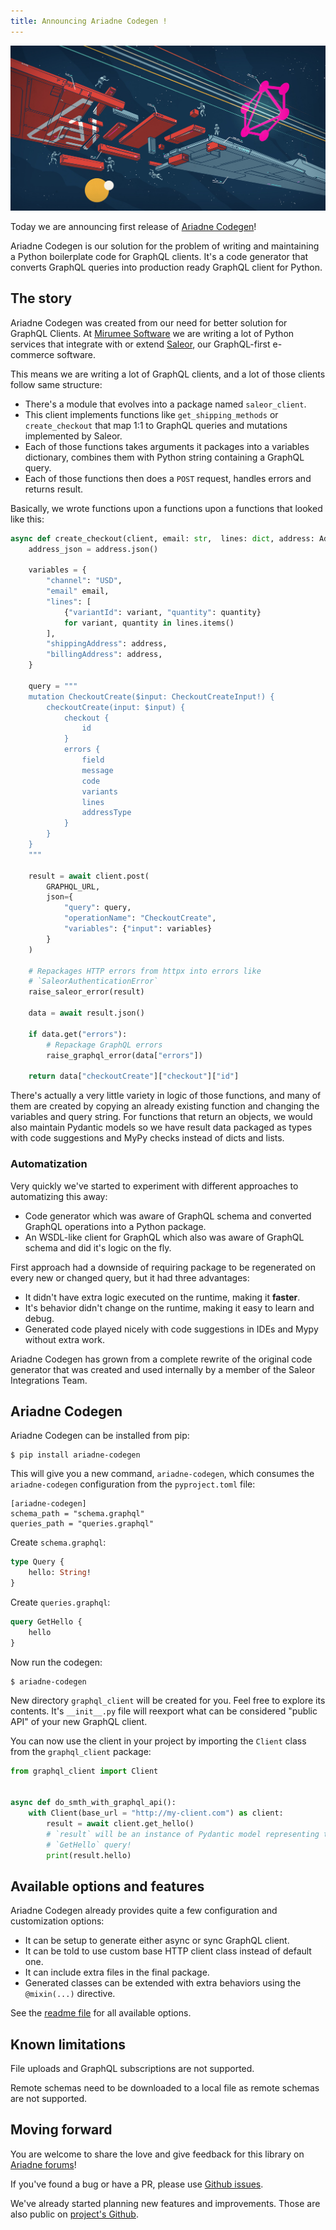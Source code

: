 ```yaml
---
title: Announcing Ariadne Codegen !
---
```


![Ariadne Codegen!](assets/ariadne-codegen.jpg)

Today we are announcing first release of [Ariadne Codegen](https://github.com/mirumee/ariadne-codegen)! 

Ariadne Codegen is our solution for the problem of writing and maintaining a Python boilerplate code for GraphQL clients. It's a code generator that converts GraphQL queries into production ready GraphQL client for Python.


<!--truncate-->


## The story

Ariadne Codegen was created from our need for better solution for GraphQL Clients. At [Mirumee Software](https://mirumee.com) we are writing a lot of Python services that integrate with or extend [Saleor](https://graphql.com/saleor/saleor), our GraphQL-first e-commerce software.

This means we are writing a lot of GraphQL clients, and a lot of those clients follow same structure:

- There's a module that evolves into a package named `saleor_client`.
- This client implements functions like `get_shipping_methods` or `create_checkout` that map 1:1 to GraphQL queries and mutations implemented by Saleor.
- Each of those functions takes arguments it packages into a variables dictionary, combines them with Python string containing a GraphQL query.
- Each of those functions then does a `POST` request, handles errors and returns result.

Basically, we wrote functions upon a functions upon a functions that looked like this:

```python
async def create_checkout(client, email: str,  lines: dict, address: Address):
    address_json = address.json()

    variables = {
        "channel": "USD",
        "email" email,
        "lines": [
            {"variantId": variant, "quantity": quantity}
            for variant, quantity in lines.items()
        ],
        "shippingAddress": address,
        "billingAddress": address,
    }

    query = """
    mutation CheckoutCreate($input: CheckoutCreateInput!) {
        checkoutCreate(input: $input) {
            checkout {
                id
            }
            errors {
                field
                message
                code
                variants
                lines
                addressType
            }
        }
    }
    """

    result = await client.post(
        GRAPHQL_URL,
        json={
            "query": query,
            "operationName": "CheckoutCreate",
            "variables": {"input": variables}
        }
    )

    # Repackages HTTP errors from httpx into errors like
    # `SaleorAuthenticationError`
    raise_saleor_error(result)

    data = await result.json()

    if data.get("errors"):
        # Repackage GraphQL errors
        raise_graphql_error(data["errors"])
    
    return data["checkoutCreate"]["checkout"]["id"]
```

There's actually a very little variety in logic of those functions, and many of them are created by copying an already existing function and changing the variables and query string. For functions that return an objects, we would also maintain Pydantic models so we have result data packaged as types with code suggestions and MyPy checks instead of dicts and lists.


### Automatization

Very quickly we've started to experiment with different approaches to automatizing this away:

- Code generator which was aware of GraphQL schema and converted GraphQL operations into a Python package.
- An WSDL-like client for GraphQL which also was aware of GraphQL schema and did it's logic on the fly.

First approach had a downside of requiring package to be regenerated on every new or changed query, but it had three advantages:

- It didn't have extra logic executed on the runtime, making it __faster__.
- It's behavior didn't change on the runtime, making it easy to learn and debug.
- Generated code played nicely with code suggestions in IDEs and Mypy without extra work.

Ariadne Codegen has grown from a complete rewrite of the original code generator that was created and used internally by a member of the Saleor Integrations Team.


## Ariadne Codegen

Ariadne Codegen can be installed from pip:

```
$ pip install ariadne-codegen
```

This will give you a new command, `ariadne-codegen`, which consumes the `ariadne-codegen` configuration from the `pyproject.toml` file:

```
[ariadne-codegen]
schema_path = "schema.graphql"
queries_path = "queries.graphql"
```

Create `schema.graphql`:

```graphql
type Query {
    hello: String!
}
```

Create `queries.graphql`:

```graphql
query GetHello {
    hello
}
```

Now run the codegen:

```
$ ariadne-codegen
```

New directory `graphql_client` will be created for you. Feel free to explore its contents. It's `__init__.py` file will reexport what can be considered "public API" of your new GraphQL client.

You can now use the client in your project by importing the `Client` class from the `graphql_client` package:

```python
from graphql_client import Client


async def do_smth_with_graphql_api():
    with Client(base_url = "http://my-client.com") as client:
        result = await client.get_hello()
        # `result` will be an instance of Pydantic model representing the result of
        # `GetHello` query!
        print(result.hello)
```


## Available options and features

Ariadne Codegen already provides quite a few configuration and customization options:

- It can be setup to generate either async or sync GraphQL client.
- It can be told to use custom base HTTP client class instead of default one.
- It can include extra files in the final package.
- Generated classes can be extended with extra behaviors using the `@mixin(...)` directive.

See the [readme file](https://github.com/mirumee/ariadne-codegen#readme) for all available options.


## Known limitations

File uploads and GraphQL subscriptions are not supported.

Remote schemas need to be downloaded to a local file as remote schemas are not supported.


## Moving forward

You are welcome to share the love and give feedback for this library on [Ariadne forums](https://github.com/mirumee/ariadne/discussions)!

If you've found a bug or have a PR, please use [Github issues](https://github.com/mirumee/ariadne-codegen/issues/).

We've already started planning new features and improvements. Those are also public on [project's Github](https://github.com/mirumee/ariadne-codegen/issues/).

